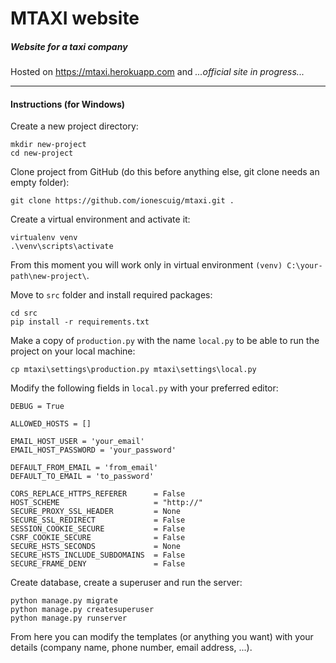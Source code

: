 # MTAXI website
##### Website for a taxi company

Hosted on https://mtaxi.herokuapp.com and *...official site in progress...*

---

#### Instructions (for Windows)

Create a new project directory:
```
mkdir new-project
cd new-project
```

Clone project from GitHub (do this before anything else, git clone needs an empty folder):
```
git clone https://github.com/ionescuig/mtaxi.git .
```

Create a virtual environment and activate it:
```
virtualenv venv
.\venv\scripts\activate
```

From this moment you will work only in virtual environment `(venv) C:\your-path\new-project\`.

Move to `src` folder and install required packages:
```
cd src
pip install -r requirements.txt
```

Make a copy of `production.py` with the name `local.py` to be able to run the project on your local machine:
```
cp mtaxi\settings\production.py mtaxi\settings\local.py
```

Modify the following fields in `local.py` with your preferred editor:
```
DEBUG = True

ALLOWED_HOSTS = []

EMAIL_HOST_USER = 'your_email'
EMAIL_HOST_PASSWORD = 'your_password'

DEFAULT_FROM_EMAIL = 'from_email'
DEFAULT_TO_EMAIL = 'to_password'

CORS_REPLACE_HTTPS_REFERER      = False
HOST_SCHEME                     = "http://"
SECURE_PROXY_SSL_HEADER         = None
SECURE_SSL_REDIRECT             = False
SESSION_COOKIE_SECURE           = False
CSRF_COOKIE_SECURE              = False
SECURE_HSTS_SECONDS             = None
SECURE_HSTS_INCLUDE_SUBDOMAINS  = False
SECURE_FRAME_DENY               = False

```

Create database, create a superuser and run the server:
```
python manage.py migrate
python manage.py createsuperuser
python manage.py runserver
```

From here you can modify the templates (or anything you want) with your details (company name, phone number, email address, ...).
